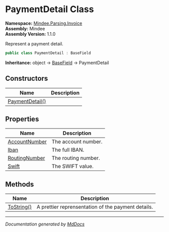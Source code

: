﻿<!--  
  <auto-generated>   
    The contents of this file were generated by a tool.  
    Changes to this file may be list if the file is regenerated  
  </auto-generated>   
-->

# PaymentDetail Class

**Namespace:** [Mindee.Parsing.Invoice](../index.md)  
**Assembly:** Mindee  
**Assembly Version:** 1.1.0

Represent a payment detail.

```csharp
public class PaymentDetail : BaseField
```

**Inheritance:** object → [BaseField](../../Common/BaseField/index.md) → PaymentDetail

## Constructors

| Name                                     | Description |
| ---------------------------------------- | ----------- |
| [PaymentDetail()](constructors/index.md) |             |

## Properties

| Name                                         | Description         |
| -------------------------------------------- | ------------------- |
| [AccountNumber](properties/AccountNumber.md) | The account number. |
| [Iban](properties/Iban.md)                   | The full IBAN.      |
| [RoutingNumber](properties/RoutingNumber.md) | The routing number. |
| [Swift](properties/Swift.md)                 | The SWIFT value.    |

## Methods

| Name                              | Description                                        |
| --------------------------------- | -------------------------------------------------- |
| [ToString()](methods/ToString.md) | A prettier reprensentation of the payment details. |

___

*Documentation generated by [MdDocs](https://github.com/ap0llo/mddocs)*
